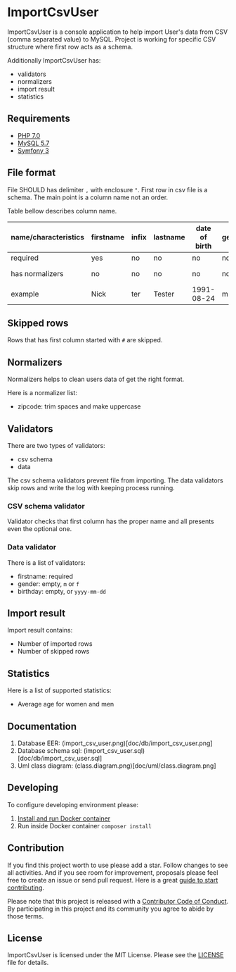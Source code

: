 ImportCsvUser
=============

ImportCsvUser is a console application to help import User's data from CSV (comma separated value) to MySQL.
Project is working for specific CSV structure where first row acts as a schema. 

Additionally ImportCsvUser has:
 
* validators
* normalizers
* import result
* statistics

Requirements
------------
* [PHP 7.0](http://php.net/manual/en/migration70.new-features.php)
* [MySQL 5.7](https://www.mysql.com/)
* [Symfony 3](http://symfony.com/)

File format
-----------
File SHOULD has delimiter `,` with enclosure `"`.
First row in csv file is a schema. The main point is a column name not an order. 

Table bellow describes column name.

name/characteristics    | firstname  | infix | lastname  | date of birth | gender    | zipcode          | housenumber
---                     | ---       | ---   | ---       | ---           | ---       | ---               | ---
required                | yes       | no    | no        | no            | no        | no                | no
has normalizers         | no        | no    | no        | no            | no        | trim, uppercase   | no
example                 | Nick      | ter   | Tester    | 1991-08-24    | m         | 12010             | 9b 

Skipped rows
------------
Rows that has first column started with `#` are skipped. 

Normalizers
-----------
Normalizers helps to clean users data of get the right format.

Here is a normalizer list:

* zipcode: trim spaces and make uppercase

Validators
----------
There are two types of validators:

* csv schema
* data

The csv schema validators prevent file from importing. The data validators skip rows and write the log with keeping process running.

### CSV schema validator
Validator checks that first column has the proper name and all presents even the optional one.

### Data validator

There is a list of validators:

* firstname: required
* gender: empty, `m` or `f`
* birthday: empty, or `yyyy-mm-dd`

Import result
-------------
Import result contains:

* Number of imported rows
* Number of skipped rows

Statistics
----------
Here is a list of supported statistics:

* Average age for women and men

Documentation
-------------
1. Database EER: (import_csv_user.png)[doc/db/import_csv_user.png]
2. Database schema sql: (import_csv_user.sql)[doc/db/import_csv_user.sql]
3. Uml class diagram: (class.diagram.png)[doc/uml/class.diagram.png] 

Developing
----------
To configure developing environment please:

1. [Install and run Docker container](dev/docker/README.md)
2. Run inside Docker container `composer install`

Contribution
------------
If you find this project worth to use please add a star. Follow changes to see all activities.
And if you see room for improvement, proposals please feel free to create an issue or send pull request.
Here is a great [guide to start contributing](https://guides.github.com/activities/contributing-to-open-source/).

Please note that this project is released with a [Contributor Code of Conduct](http://contributor-covenant.org/version/1/4/).
By participating in this project and its community you agree to abide by those terms.

License
-------
ImportCsvUser is licensed under the MIT License. Please see the [LICENSE](LICENSE.txt) file for details.
